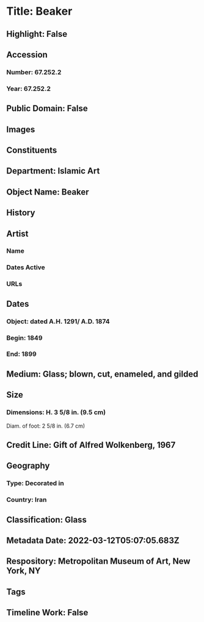 # Title: Beaker
## Highlight: False
## Accession
### Number: 67.252.2
### Year: 67.252.2
## Public Domain: False
## Images
## Constituents
## Department: Islamic Art
## Object Name: Beaker
## History
## Artist
### Name
### Dates Active
### URLs
## Dates
### Object: dated A.H. 1291/ A.D. 1874
### Begin: 1849
### End: 1899
## Medium: Glass; blown, cut, enameled, and gilded
## Size
### Dimensions: H. 3 5/8 in. (9.5 cm)
Diam. of  foot: 2 5/8 in. (6.7 cm)
## Credit Line: Gift of Alfred Wolkenberg, 1967
## Geography
### Type: Decorated in
### Country: Iran
## Classification: Glass
## Metadata Date: 2022-03-12T05:07:05.683Z
## Respository: Metropolitan Museum of Art, New York, NY
## Tags
## Timeline Work: False